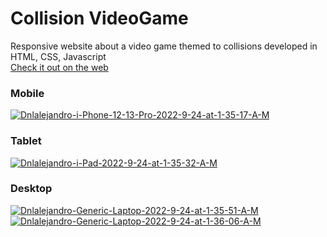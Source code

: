 # Collision VideoGame
Responsive website about a video game themed to collisions developed in HTML, CSS, Javascript<br>
[Check it out on the web](https://dnlalejandro.github.io/VideoGame/ "Check it out on the web")
### Mobile
<a href="https://imgbb.com/"><img src="https://i.ibb.co/sVpy1jR/Dnlalejandro-i-Phone-12-13-Pro-2022-9-24-at-1-35-17-A-M.jpg" alt="Dnlalejandro-i-Phone-12-13-Pro-2022-9-24-at-1-35-17-A-M" border="0" /></a>
### Tablet
<a href="https://ibb.co/NZGWWKm"><img src="https://i.ibb.co/86QPP9d/Dnlalejandro-i-Pad-2022-9-24-at-1-35-32-A-M.jpg" alt="Dnlalejandro-i-Pad-2022-9-24-at-1-35-32-A-M" border="0" /></a>
### Desktop
<a href="https://ibb.co/ZN0krxv"><img src="https://i.ibb.co/cxj79QR/Dnlalejandro-Generic-Laptop-2022-9-24-at-1-35-51-A-M.jpg" alt="Dnlalejandro-Generic-Laptop-2022-9-24-at-1-35-51-A-M" border="0" /></a>
<a href="https://ibb.co/px802Dp"><img src="https://i.ibb.co/Ms42nTL/Dnlalejandro-Generic-Laptop-2022-9-24-at-1-36-06-A-M.jpg" alt="Dnlalejandro-Generic-Laptop-2022-9-24-at-1-36-06-A-M" border="0" /></a>
